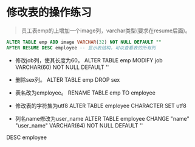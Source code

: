 # 修改表的操作练习
> 员工表emp的上增加一个image列，varchar类型(要求在resume后面)。

``` sql 
ALTER TABLE emp ADD image VARCHAR(32) NOT NULL DEFAULT ""
AFTER RESUME DESC employee -- 显示表结构，可以查看表的所有列
```
 
 - 修改job列，使其长度为60。
 ALTER TABLE emp 
 	MODIFY job VARCHAR(60) NOT NULL DEFAULT ''
 	
 - 删除sex列。
 ALTER TABLE emp
 	DROP sex
 	
 - 表名改为employee。
 RENAME TABLE emp TO employee
 
 - 修改表的字符集为utf8 
 ALTER TABLE employee CHARACTER SET utf8
 
 -  列名name修改为user_name
 ALTER TABLE employee 
 	CHANGE "name" "user_name" VARCHAR(64) NOT NULL DEFAULT ''
 	
 DESC employee

